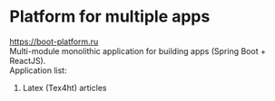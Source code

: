 # Platform for multiple apps

https://boot-platform.ru \
Multi-module monolithic application for building apps (Spring Boot + ReactJS).\
Application list:
 1. Latex (Tex4ht) articles
